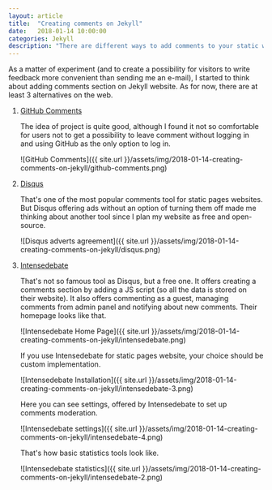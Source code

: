 ```yaml
---
layout: article
title:  "Creating comments on Jekyll"
date:   2018-01-14 10:00:00
categories: Jekyll
description: "There are different ways to add comments to your static website, there are different wesites providing such services. You can see a comparison of some popular tools, found on web, which can help you to complete the task of adding comments section."
---
```


As a matter of experiment (and to create a possibility for visitors to write feedback more convenient than sending me an e-mail), I started to think about adding comments section on Jekyll website. As for now, there are at least 3 alternatives on the web.

1.  [GitHub Comments](https://github.com/wireddown/ghpages-ghcomments)

    The idea of project is quite good, although I found it not so comfortable for users not to get a possibility to leave comment without logging in and using GitHub as the only option to log in.

    ![GitHub Comments]({{ site.url }}/assets/img/2018-01-14-creating-comments-on-jekyll/github-comments.png) 


2.  [Disqus](https://disqus.com/)

    That's one of the most popular comments tool for static pages websites. But Disqus offering ads without an option of turning them off made me thinking about another tool since I plan my website as free and open-source.

    ![Disqus adverts agreement]({{ site.url }}/assets/img/2018-01-14-creating-comments-on-jekyll/disqus.png)


3.  [Intensedebate](https://intensedebate.com/)

    That's not so famous tool as Disqus, but a free one. It offers creating a comments section by adding a JS script (so all the data is stored on their website). It also offers commenting as a guest, managing comments from admin panel and notifying about new comments. 
    Their homepage looks like that.

    ![Intensedebate Home Page]({{ site.url }}/assets/img/2018-01-14-creating-comments-on-jekyll/intensedebate.png)

    If you use Intensedebate for static pages website, your choice should be custom implementation.

    ![Intensedebate Installation]({{ site.url }}/assets/img/2018-01-14-creating-comments-on-jekyll/intensedebate-3.png)


    Here you can see settings, offered by Intensedebate to set up comments moderation.

    ![Intensedebate settings]({{ site.url }}/assets/img/2018-01-14-creating-comments-on-jekyll/intensedebate-4.png)

    That's how basic statistics tools look like.

    ![Intensedebate statistics]({{ site.url }}/assets/img/2018-01-14-creating-comments-on-jekyll/intensedebate-2.png)

